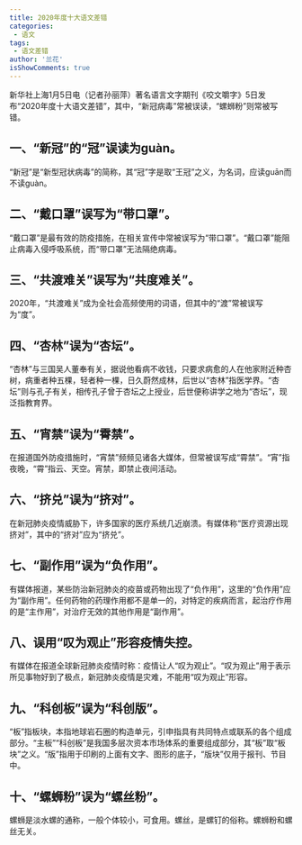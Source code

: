 ```yaml
---
title: 2020年度十大语文差错
categories:
 - 语文
tags:
 - 语文差错
author: '兰花'
isShowComments: true
---
```


新华社上海1月5日电（记者孙丽萍）著名语言文字期刊《咬文嚼字》5日发布“2020年度十大语文差错”，其中，“新冠病毒”常被误读，“螺蛳粉”则常被写错。

<!-- more -->

## 一、“新冠”的“冠”误读为guàn。
“新冠”是“新型冠状病毒”的简称，其“冠”字是取“王冠”之义，为名词，应读guān而不读guàn。

## 二、“戴口罩”误写为“带口罩”。
“戴口罩”是最有效的防疫措施，在相关宣传中常被误写为“带口罩”。“戴口罩”能阻止病毒入侵呼吸系统，而“带口罩”无法隔绝病毒。

## 三、“共渡难关”误写为“共度难关”。
2020年，“共渡难关”成为全社会高频使用的词语，但其中的“渡”常被误写为“度”。

## 四、“杏林”误为“杏坛”。
“杏林”与三国吴人董奉有关，据说他看病不收钱，只要求病愈的人在他家附近种杏树，病重者种五棵，轻者种一棵，日久蔚然成林，后世以“杏林”指医学界。“杏坛”则与孔子有关，相传孔子曾于杏坛之上授业，后世便称讲学之地为“杏坛”，现泛指教育界。

## 五、“宵禁”误为“霄禁”。
在报道国外防疫措施时，“宵禁”频频见诸各大媒体，但常被误写成“霄禁”。“宵”指夜晚，“霄”指云、天空。宵禁，即禁止夜间活动。

## 六、“挤兑”误为“挤对”。
在新冠肺炎疫情威胁下，许多国家的医疗系统几近崩溃。有媒体称“医疗资源出现挤对”，其中的“挤对”应为“挤兑”。

## 七、“副作用”误为“负作用”。
有媒体报道，某些防治新冠肺炎的疫苗或药物出现了“负作用”，这里的“负作用”应为“副作用”。任何药物的药理作用都不是单一的，对特定的疾病而言，起治疗作用的是“主作用”，对治疗无效的其他作用是“副作用”。

## 八、误用“叹为观止”形容疫情失控。
有媒体在报道全球新冠肺炎疫情时称：疫情让人“叹为观止”。“叹为观止”用于表示所见事物好到了极点，新冠肺炎疫情是灾难，不能用“叹为观止”形容。

## 九、“科创板”误为“科创版”。
“板”指板块，本指地球岩石圈的构造单元，引申指具有共同特点或联系的各个组成部分。“主板”“科创板”是我国多层次资本市场体系的重要组成部分，其“板”取“板块”之义。“版”指用于印刷的上面有文字、图形的底子，“版块”仅用于报刊、节目中。

## 十、“螺蛳粉”误为“螺丝粉”。
螺蛳是淡水螺的通称，一般个体较小，可食用。螺丝，是螺钉的俗称。螺蛳粉和螺丝无关。